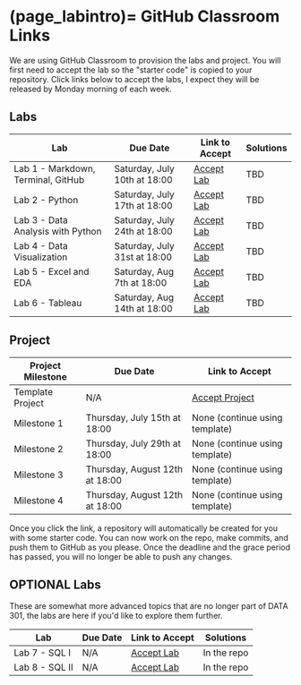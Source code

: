 (page_labintro)=
GitHub Classroom Links
=======================

<head>
	<base target="_blank">
</head>

We are using GitHub Classroom to provision the labs and project. 
You will first need to accept the lab so the "starter code" is copied to your repository.
Click links below to accept the labs, I expect they will be released by Monday morning of each week.

## Labs
| Lab                                | Due Date                     | Link to Accept                                        | Solutions |
|------------------------------------|------------------------------|-------------------------------------------------------|-----------|
| Lab 1 - Markdown, Terminal, GitHub | Saturday, July 10th at 18:00 | [Accept Lab](https://classroom.github.com/a/sVgIYURg) | TBD       |
| Lab 2 - Python                     | Saturday, July 17th at 18:00 | [Accept Lab](https://classroom.github.com/a/-A-gsW5G) | TBD       |
| Lab 3 - Data Analysis with Python  | Saturday, July 24th at 18:00 | [Accept Lab](https://classroom.github.com/a/55JhBnY9) | TBD       |
| Lab 4 - Data Visualization         | Saturday, July 31st at 18:00 | [Accept Lab](https://classroom.github.com/a/enKmod4u) | TBD       |
| Lab 5 - Excel and EDA              | Saturday, Aug 7th at 18:00   | [Accept Lab](https://classroom.github.com/a/9w7umyWB) | TBD       |
| Lab 6 - Tableau                    | Saturday, Aug 14th at 18:00  | [Accept Lab](https://classroom.github.com/a/YCgHDwYz) | TBD       |

## Project

| Project Milestone | Due Date                       | Link to Accept                                            |
|-------------------|--------------------------------|-----------------------------------------------------------|
| Template Project  | N/A                            | [Accept Project](https://classroom.github.com/g/kAD2P_UM) |
| Milestone 1       | Thursday, July 15th at 18:00   | None (continue using template)                            |
| Milestone 2       | Thursday, July 29th at 18:00   | None (continue using template)                            |
| Milestone 3       | Thursday, August 12th at 18:00 | None (continue using template)                            |
| Milestone 4       | Thursday, August 12th at 18:00 | None (continue using template)                            |

Once you click the link, a repository will automatically be created for you with some starter code.
You can now work on the repo, make commits, and push them to GitHub as you please. 
Once the deadline and the grace period has passed, you will no longer be able to push any changes.

## OPTIONAL Labs

These are somewhat more advanced topics that are no longer part of DATA 301, the labs are here if you'd like to explore them further.

| Lab            | Due Date | Link to Accept                                        | Solutions   |
|----------------|----------|-------------------------------------------------------|-------------|
| Lab 7 - SQL I  | N/A      | [Accept Lab](https://classroom.github.com/a/f1xZ7yjO) | In the repo |
| Lab 8 - SQL II | N/A      | [Accept Lab](https://classroom.github.com/a/ms8opBeA) | In the repo |